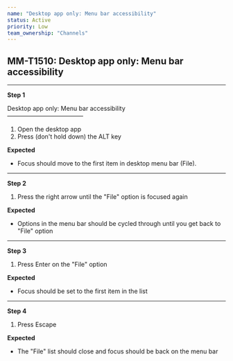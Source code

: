 ```yaml
---
name: "Desktop app only: Menu bar accessibility"
status: Active
priority: Low
team_ownership: "Channels"
---
```


## MM-T1510: Desktop app only: Menu bar accessibility

---

**Step 1**

Desktop app only: Menu bar accessibility\
–––––––––––––––––––––––––

1. Open the desktop app
2. Press (don't hold down) the ALT key

**Expected**

- Focus should move to the first item in desktop menu bar (File).

---

**Step 2**

1. Press the right arrow until the "File" option is focused again

**Expected**

- Options in the menu bar should be cycled through until you get back to "File" option

---

**Step 3**

1. Press Enter on the "File" option

**Expected**

- Focus should be set to the first item in the list

---

**Step 4**

1. Press Escape

**Expected**

- The "File" list should close and focus should be back on the menu bar
